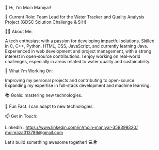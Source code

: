 👋 Hi, I'm Moin Maniyar!

🔭 Current Role: Team Lead for the Water Tracker and Quality Analysis Project (GDSC Solution Challenge & SIH)

👨‍💻 About Me:

A tech enthusiast with a passion for developing impactful solutions.
Skilled in C, C++, Python, HTML, CSS, JavaScript, and currently learning Java.
Experienced in web development and project management, with a strong interest in open-source contributions.
I enjoy working on real-world challenges, especially in areas related to water quality and sustainability.

🚀 What I'm Working On:

Improving my personal projects and contributing to open-source.
Expanding my expertise in full-stack development and machine learning.

📚 Goals:
mastering new technologies.

🌱 Fun Fact: I can adapt to new technologies.

📫 Get in Touch:

LinkedIn : https://www.linkedin.com/in/moin-maniyar-358399320/
moinraza313786@gmail.com

Let’s build something awesome together! 💻🌍
